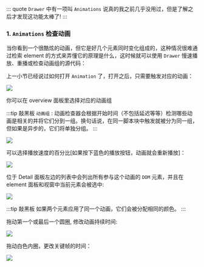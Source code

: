 ::: quote
`Drawer` 中有一项叫 `Animations` 说真的我之前几乎没用过，但是了解之后才发现这功能太棒了!
:::

### 1. `Animations` 检查动画

当你看到一个很酷炫的动画，但它是好几个元素同时变化组成的，这种情况很难通过检索 element 的方式来弄懂它的原理是什么，这时候就可以使用 `Drawer` 慢速播放、重播或检查动画组的源代码：

上一小节已经说过如何打开 `Animation` 了，打开之后，只需要触发对应的动画：

![](https://wingman-1300536089.file.myqcloud.com//chrome/C06/689_showanimation_01.gif)

你可以在 overview 面板里选择对应的动画组

:::tip 敲黑板
`动画组` : 动画检查器会根据开始时间（不包括延迟等等）检测哪些动画是相关的并将它们分到一组。换句话说，在同一脚本块中触发就被分为同一组，但如果是异步的，它们将单独分组。
:::

![](https://wingman-1300536089.file.myqcloud.com//chrome/C06/689_showanimation_02.gif)

可以选择播放速度的百分比[如果按下蓝色的播放按钮，动画就会重新播放]：

![](https://wingman-1300536089.file.myqcloud.com//chrome/C06/689_showanimation_05.gif)

位于 Detail 面板左边的列表中会列出所有参与这个动画的 `DOM` 元素，并且在 element 面板和视窗中当前元素会被选中:

![](https://wingman-1300536089.file.myqcloud.com//chrome/C06/689_showanimation_03.gif)

:::tip 敲黑板
如果两个元素应用了同一个动画，它们会被分配相同的颜色。
:::

拖动第一个或最后一个圆圈, 修改动画持续时间:

![](https://wingman-1300536089.file.myqcloud.com//chrome/C06/animation_edit01.gif)

拖动白色内圈，更改关键帧的时间：

![](https://wingman-1300536089.file.myqcloud.com//chrome/C06/animation_edit02.gif)
